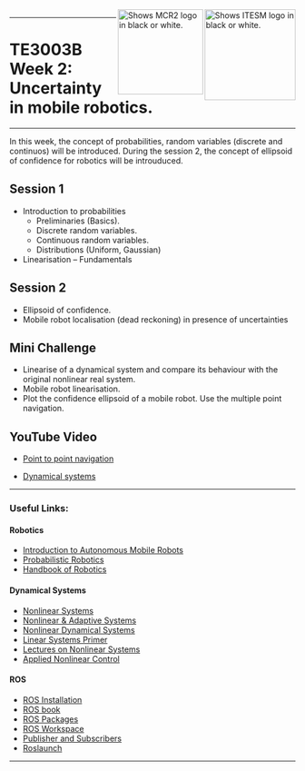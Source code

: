 <picture>
  <source media="(prefers-color-scheme: dark)" srcset="https://github.com/ManchesterRoboticsLtd/TE3003B_Integration_of_Robotics_and_Intelligent_Systems/blob/main/Misc/Logos/Logotipo%20Vertical%20Bco_Transparente.png">
  <source media="(prefers-color-scheme: light)" srcset="https://github.com/ManchesterRoboticsLtd/TE3003B_Integration_of_Robotics_and_Intelligent_Systems/blob/main/Misc/Logos/Logotipo%20Vertical%20Azul%20transparente.png">
  <img alt="Shows ITESM logo in black or white." width="160" align="right">
</picture>

<picture>
  <source media="(prefers-color-scheme: dark)" srcset="https://github.com/ManchesterRoboticsLtd/TE3003B_Integration_of_Robotics_and_Intelligent_Systems/blob/main/Misc/Logos/MCR2_Logo_White.png">
  <source media="(prefers-color-scheme: light)" srcset="https://github.com/ManchesterRoboticsLtd/TE3003B_Integration_of_Robotics_and_Intelligent_Systems/blob/main/Misc/Logos/MCR2_Logo_Black.png">
  <img alt="Shows MCR2 logo in black or white." width="150" align="right">
</picture>

---
# TE3003B Week 2: Uncertainty in mobile robotics.
---
 
 In this week, the concept of probabilities, random variables (discrete and continuos) will be introduced. During the session 2, the concept of ellipsoid of confidence for robotics will be introuduced. 
 
  ## Session 1
  * Introduction to probabilities
    - Preliminaries (Basics).
    - Discrete random variables.
    - Continuous random variables.
    - Distributions (Uniform, Gaussian)
  * Linearisation – Fundamentals
  
  ## Session 2
  * Ellipsoid of confidence.
  * Mobile robot localisation (dead reckoning) in presence of uncertainties

  ## Mini Challenge
  * Linearise of a dynamical system and compare its behaviour with the original nonlinear real system.
  * Mobile robot linearisation.
  * Plot the confidence ellipsoid of a mobile robot. Use the multiple point navigation.
  
  ## YouTube Video
  * [Point to point navigation](https://www.youtube.com/watch?v=vBDHNeUKEYU&feature=youtu.be&themeRefresh=1)

  * [Dynamical systems](https://www.youtube.com/playlist?list=PLqCuMQTwnIP99CrzdPEroGhdAhzVfvWgR)

---

### Useful Links: 
#### Robotics
  * [Introduction to Autonomous Mobile Robots](https://www.ucg.ac.me/skladiste/blog_13268/objava_56689/fajlovi/Introduction%20to%20Autonomous%20Mobile%20Robots%20book.pdf)
  * [Probabilistic Robotics](https://docs.ufpr.br/~danielsantos/ProbabilisticRobotics.pdf)
  * [Handbook of Robotics](https://link.springer.com/book/10.1007/978-3-540-30301-5)
  
  

#### Dynamical Systems
  * [Nonlinear Systems](https://books.google.fr/books/about/Nonlinear_Systems.html?id=t_d1QgAACAAJ&redir_esc=y)
  * [Nonlinear & Adaptive Systems](https://digital-library.theiet.org/content/books/ce/pbce084e)
  * [Nonlinear Dynamical Systems](https://books.google.fr/books/about/Nonlinear_Dynamical_Systems.html?id=FPlQAAAAMAAJ&redir_esc=y)
  * [Linear Systems Primer](https://wp.kntu.ac.ir/hrahmanei/Adv-Control-Books/A-Linear-Systems-Primer.pdf)
  * [Lectures on Nonlinear Systems](https://web.mit.edu/nsl/www/videos/lectures.html)
  * [Applied Nonlinear Control](https://books.google.fr/books/about/Applied_Nonlinear_Control.html?id=cwpRAAAAMAAJ&redir_esc=y)

#### ROS
 * [ROS Installation](http://wiki.ros.org/noetic/Installation/Ubuntu)
 * [ROS book](https://www.cse.sc.edu/~jokane/agitr/)
 * [ROS Packages](http://wiki.ros.org/ROS/Tutorials/CreatingPackage)
 * [ROS Workspace](http://wiki.ros.org/catkin/Tutorials/create_a_workspace)
 * [Publisher and Subscribers](http://wiki.ros.org/ROS/Tutorials/WritingPublisherSubscriber%28python%29)
 * [Roslaunch](http://wiki.ros.org/roslaunch)
 ---
